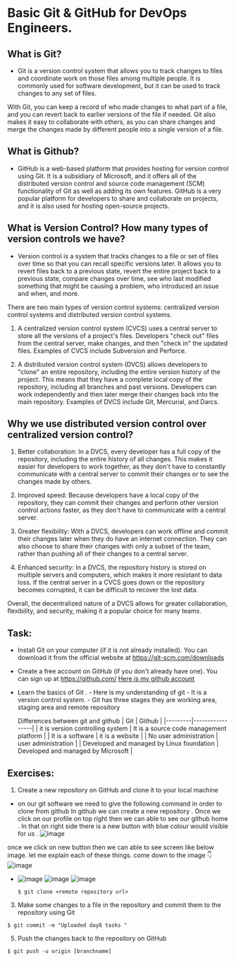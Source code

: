 # Basic Git & GitHub for DevOps Engineers.


## What is Git?
- Git is a version control system that allows you to track changes to files and coordinate work on those files among multiple people. It is commonly used for software development, but it can be used to track changes to any set of files.

With Git, you can keep a record of who made changes to what part of a file, and you can revert back to earlier versions of the file if needed. Git also makes it easy to collaborate with others, as you can share changes and merge the changes made by different people into a single version of a file.

## What is Github?
- GitHub is a web-based platform that provides hosting for version control using Git. It is a subsidiary of Microsoft, and it offers all of the distributed version control and source code management (SCM) functionality of Git as well as adding its own features. GitHub is a very popular platform for developers to share and collaborate on projects, and it is also used for hosting open-source projects.

## What is Version Control? How many types of version controls we have?
- Version control is a system that tracks changes to a file or set of files over time so that you can recall specific versions later. It allows you to revert files back to a previous state, revert the entire project back to a previous state, compare changes over time, see who last modified something that might be causing a problem, who introduced an issue and when, and more.

There are two main types of version control systems: centralized version control systems and distributed version control systems.

1) A centralized version control system (CVCS) uses a central server to store all the versions of a project's files. Developers "check out" files from the central server, make changes, and then "check in" the updated files. Examples of CVCS include Subversion and Perforce.

2) A distributed version control system (DVCS) allows developers to "clone" an entire repository, including the entire version history of the project. This means that they have a complete local copy of the repository, including all branches and past versions. Developers can work independently and then later merge their changes back into the main repository. Examples of DVCS include Git, Mercurial, and Darcs.


## Why we use distributed version control over centralized version control? 

1) Better collaboration: In a DVCS, every developer has a full copy of the repository, including the entire history of all changes. This makes it easier for developers to work together, as they don't have to constantly communicate with a central server to commit their changes or to see the changes made by others.

2) Improved speed: Because developers have a local copy of the repository, they can commit their changes and perform other version control actions faster, as they don't have to communicate with a central server.

3) Greater flexibility: With a DVCS, developers can work offline and commit their changes later when they do have an internet connection. They can also choose to share their changes with only a subset of the team, rather than pushing all of their changes to a central server.

4) Enhanced security: In a DVCS, the repository history is stored on multiple servers and computers, which makes it more resistant to data loss. If the central server in a CVCS goes down or the repository becomes corrupted, it can be difficult to recover the lost data.

Overall, the decentralized nature of a DVCS allows for greater collaboration, flexibility, and security, making it a popular choice for many teams.


## Task:

- Install Git on your computer (if it is not already installed). You can download it from the official website at https://git-scm.com/downloads

- Create a free account on GitHub (if you don't already have one). You can sign up at https://github.com/
[Here is my github account](https://www.github.com/Charan-happy/)
- Learn the basics of Git .
        - Here is my understanding of git
              - It is a version control system.
              - Git has three stages they are working area, staging area and remote repository 
   
   Differences between git and github
   | Git | Github |
   |---------|-----------------|
   | it is version controlling system  | It is a source code management platform |
   | It is a software | it is a website |
   | No user administration | user administration |
   | Developed and managed by Linux foundation | Developed and managed by Microsoft |
   

## Exercises:

1) Create a new repository on GitHub and clone it to your local machine
- on our git software we need to give the following command in order to clone from github
In github we can create a new repository . Once we click on our profile on top right then we can able to see our github home . In that on right side there is a new button with blue colour would visible for us .
![image](https://user-images.githubusercontent.com/89054489/211209413-3629d440-19f3-408a-a813-b2b5a74737a7.png)

once we click on new button then we can able to see screen like below image. let me explain each of these things. come down to the image 👇
![image](https://user-images.githubusercontent.com/89054489/211209491-40767236-ddd5-4b5d-83ea-1460291d90a5.png)

- ![image](https://user-images.githubusercontent.com/89054489/211209534-9a7c110e-ffb6-40cb-b5c5-be91a00ceb27.png)
![image](https://user-images.githubusercontent.com/89054489/211209550-8b2452de-0551-404b-904a-cd57ec30ffbb.png)
![image](https://user-images.githubusercontent.com/89054489/211209566-1b174ffd-70df-4835-b11d-ac27643e7c56.png)



  `$ git clone <remote repository url>`
  
3) Make some changes to a file in the repository and commit them to the repository using Git

`$ git commit -m "Uploaded day8 tasks "`

5) Push the changes back to the repository on GitHub


`$ git push -u origin [branchname]`
